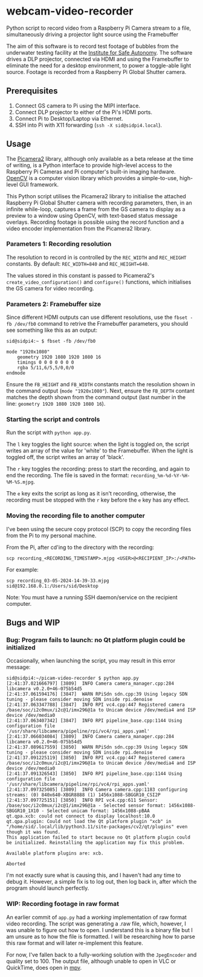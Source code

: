 # webcam-video-recorder
Python script to record video from a Raspberry Pi Camera stream to a file, simultaneously driving a projector light source using the Framebuffer

The aim of this software is to record test footage of bubbles from the underwater testing facility at the [Institute for Safe Autonomy](https://www.york.ac.uk/safe-autonomy/). The software drives a DLP projector, connected via HDMI and using the Framebuffer to eliminate the need for a desktop environment, to power a toggle-able light source. Footage is recorded from a Raspberry Pi Global Shutter camera.

## Prerequisites
1. Connect GS camera to Pi using the MIPI interface.
2. Connect DLP projector to either of the Pi's HDMI ports.
3. Connect Pi to Desktop/Laptop via Ethernet.
4. SSH into Pi with X11 forwarding (`ssh -X sid@sidpi4.local`).

## Usage
The [Picamera2](https://github.com/raspberrypi/picamera2) library, although only available as a beta release at the time of writing, is a Python interface to provide high-level access to the Raspberry Pi Cameras and Pi computer's built-in imaging hardware. [OpenCV](https://opencv.org) is a computer vision library which provides a simple-to-use, high-level GUI framework.

This Python script utilises the Picamera2 library to initialise the attached Raspberry Pi Global Shutter camera with recording parameters, then, in an infinite while-loop, captures a frame from the GS camera to display as a preview to a window using OpenCV, with text-based status message overlays. Recording footage is possible using the record function and a video encoder implementation from the Picamera2 library.

### Parameters 1: Recording resolution
The resolution to record in is controlled by the `REC_WIDTH` and `REC_HEIGHT` constants. By default: `REC_WIDTH=840` and `REC_HEIGHT=640`.

The values stored in this constant is passed to Picamera2's `create_video_configuration()` and `configure()` functions, which initialises the GS camera for video recording.

### Parameters 2: Framebuffer size
Since different HDMI outputs can use different resolutions, use the `fbset -fb /dev/fb0` command to retrive the Framebuffer parameters, you should see something like this as an output:

```
sid@sidpi4:~ $ fbset -fb /dev/fb0

mode "1920x1080"
    geometry 1920 1080 1920 1080 16
    timings 0 0 0 0 0 0 0
    rgba 5/11,6/5,5/0,0/0
endmode
```

Ensure the `FB_HEIGHT` and `FB_WIDTH` constants match the resolution shown in the command output (`mode "1920x1080"`). Next, ensure the `FB_DEPTH` contant matches the depth shown from the command output (last number in the line: `geometry 1920 1080 1920 1080 16`).

### Starting the script and controls
Run the script with `python app.py`.

The `l` key toggles the light source: when the light is toggled on, the script writes an array of the value for 'white' to the Framebuffer. When the light is toggled off, the script writes an array of 'black'.

The `r` key toggles the recording: press to start the recording, and again to end the recording. The file is saved in the format: `recording_%m-%d-%Y-%H-%M-%S.mjpg`.

The `e` key exits the script as long as it isn't recording, otherwise, the recording must be stopped with the `r` key before the `e` key has any effect.

### Moving the recording file to another computer
I've been using the secure copy protocol (SCP) to copy the recording files from the Pi to my personal machine.

From the Pi, after cd'ing to the directory with the recording:

```
scp recording_<RECORDING_TIMESTAMP>.mjpg <USER>@<RECIPIENT_IP>:/<PATH>
```

For example:

```
scp recording_03-05-2024-14-39-33.mjpg sid@192.168.0.1:/Users/sid/Desktop
```

Note: You must have a running SSH daemon/service on the recipient computer.

## Bugs and WIP
### Bug: Program fails to launch: no Qt platform plugin could be initialized
Occasionally, when launching the script, you may result in this error message:

```
sid@sidpi4:~/picam-video-recorder $ python app.py 
[2:41:37.021666797] [3809]  INFO Camera camera_manager.cpp:284 libcamera v0.2.0+46-075b54d5
[2:41:37.061594176] [3847]  WARN RPiSdn sdn.cpp:39 Using legacy SDN tuning - please consider moving SDN inside rpi.denoise
[2:41:37.063347788] [3847]  INFO RPI vc4.cpp:447 Registered camera /base/soc/i2c0mux/i2c@1/imx296@1a to Unicam device /dev/media4 and ISP device /dev/media0
[2:41:37.063407342] [3847]  INFO RPI pipeline_base.cpp:1144 Using configuration file '/usr/share/libcamera/pipeline/rpi/vc4/rpi_apps.yaml'
[2:41:37.066034084] [3809]  INFO Camera camera_manager.cpp:284 libcamera v0.2.0+46-075b54d5
[2:41:37.089617559] [3850]  WARN RPiSdn sdn.cpp:39 Using legacy SDN tuning - please consider moving SDN inside rpi.denoise
[2:41:37.091225119] [3850]  INFO RPI vc4.cpp:447 Registered camera /base/soc/i2c0mux/i2c@1/imx296@1a to Unicam device /dev/media4 and ISP device /dev/media0
[2:41:37.091326543] [3850]  INFO RPI pipeline_base.cpp:1144 Using configuration file '/usr/share/libcamera/pipeline/rpi/vc4/rpi_apps.yaml'
[2:41:37.097325085] [3809]  INFO Camera camera.cpp:1183 configuring streams: (0) 840x640-XBGR8888 (1) 1456x1088-SBGGR10_CSI2P
[2:41:37.097725151] [3850]  INFO RPI vc4.cpp:611 Sensor: /base/soc/i2c0mux/i2c@1/imx296@1a - Selected sensor format: 1456x1088-SBGGR10_1X10 - Selected unicam format: 1456x1088-pBAA
qt.qpa.xcb: could not connect to display localhost:10.0
qt.qpa.plugin: Could not load the Qt platform plugin "xcb" in "/home/sid/.local/lib/python3.11/site-packages/cv2/qt/plugins" even though it was found.
This application failed to start because no Qt platform plugin could be initialized. Reinstalling the application may fix this problem.

Available platform plugins are: xcb.

Aborted
```
I'm not exactly sure what is causing this, and I haven't had any time to debug it. However, a simple fix is to log out, then log back in, after which the program should launch perfectly.

### WIP: Recording footage in raw format
An earlier commit of `app.py` had a *working* implementation of raw format video recording. The script was generating a .raw file, which, however, I was unable to figure out how to open. I understand this is a binary file but I am unsure as to how the file is formatted. I will be researching how to parse this raw format and will later re-implement this feature.

For now, I've fallen back to a fully-working solution with the `JpegEncoder` and quality set to 100. The output file, although unable to open in VLC or QuickTime, does open in [mpv](https://mpv.io).
